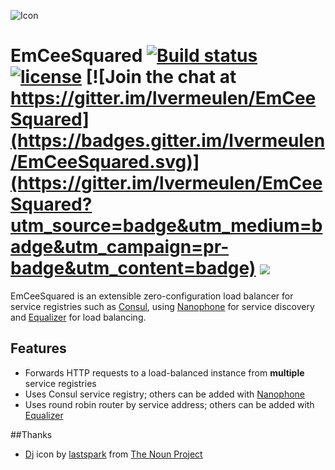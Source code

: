 ![Icon](http://i.imgur.com/ouLOkaz.png?1) 
# EmCeeSquared [![Build status](https://ci.appveyor.com/api/projects/status/lkr8087vbafj5maa?svg=true)](https://ci.appveyor.com/project/lvermeulen/emceesquared) [![license](https://img.shields.io/github/license/lvermeulen/emceesquared.svg?maxAge=2592000)](https://github.com/lvermeulen/EmCeeSquared/blob/master/LICENSE) [![Join the chat at https://gitter.im/lvermeulen/EmCeeSquared](https://badges.gitter.im/lvermeulen/EmCeeSquared.svg)](https://gitter.im/lvermeulen/EmCeeSquared?utm_source=badge&utm_medium=badge&utm_campaign=pr-badge&utm_content=badge) ![](https://img.shields.io/badge/netstandard-1.6-yellowgreen.svg)
EmCeeSquared is an extensible zero-configuration load balancer for service registries such as  [Consul](https://github.com/hashicorp/consul), using [Nanophone](https://github.com/lvermeulen/Nanophone) for service discovery and [Equalizer](https://github.com/lvermeulen/Equalizer) for load balancing.

## Features
* Forwards HTTP requests to a load-balanced instance from **multiple** service registries
* Uses Consul service registry; others can be added with [Nanophone](https://github.com/lvermeulen/Nanophone)
* Uses round robin router by service address; others can be added with [Equalizer](https://github.com/lvermeulen/Equalizer)

##Thanks
* [Dj](https://thenounproject.com/term/dj/430454) icon by [lastspark](https://thenounproject.com/lastspark/) from [The Noun Project](https://thenounproject.com)
